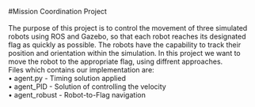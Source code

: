 #Mission Coordination Project <br />
<br />
The purpose of this project is to control the movement of three simulated robots using ROS and Gazebo, so that each robot reaches its designated flag as quickly as possible. The robots have the capability to track their position and orientation within the simulation.
In this project we want to move the robot to the appropriate flag, using diffrent approaches. <br />
Files which contains our implementation are: <br />
 •	agent.py - Timing solution applied <br />
 •	agent_PID - Solution of controlling the velocity <br />
 •	agent_robust - Robot-to-Flag navigation <br />
